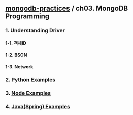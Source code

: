 ## [mongodb-practices](https://github.com/kickscar-db/mongodb-practices) / ch03. MongoDB Programming

### 1. Understanding Driver
#### 1-1. 객체ID
#### 1-2. BSON
#### 1-3. Network

### 2. [Python Examples](https://github.com/kickscar-db/mongodb-practices/ch03/2)
### 3. [Node Examples](https://github.com/kickscar-db/mongodb-practices/ch03/3)
### 4. [Java(Spring) Examples](https://github.com/kickscar-db/mongodb-practices/ch03/4)
